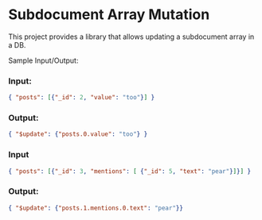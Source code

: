 # Subdocument Array Mutation

This project provides a library that allows updating a subdocument array in a DB.

Sample Input/Output:
### Input:
```json 
{ "posts": [{"_id": 2, "value": "too"}] }
```

### Output:
```json
{ "$update": {"posts.0.value": "too"} }
```

### Input
```json
{ "posts": [{"_id": 3, "mentions": [ {"_id": 5, "text": "pear"}]}] }
```

### Output:
```json
{ "$update": {"posts.1.mentions.0.text": "pear"}}
```
